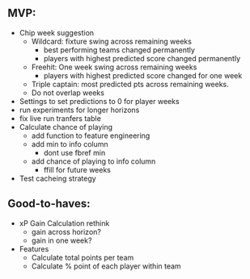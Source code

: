 ## MVP:
- Chip week suggestion
  - Wildcard: fixture swing across remaining weeks
    - best performing teams changed permanently
    - players with highest predicted score changed permanently
  - Freehit: One week swing across remaining weeks
    - players with highest predicted score changed for one week
  - Triple captain: most predicted pts across remaining weeks.
  - Do not overlap weeks
- Settings to set predictions to 0 for player weeks
- run experiments for longer horizons
- fix live run tranfers table
- Calculate chance of playing
  - add function to feature engineering
  - add min to info column
    - dont use fbref min
  - add chance of playing to info column
    - ffill for future weeks
- Test cacheing strategy


## Good-to-haves:
- xP Gain Calculation rethink
  - gain across horizon?
  - gain in one week?
- Features
  - Calculate total points per team
  - Calculate % point of each player within team
